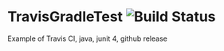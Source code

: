 # TravisGradleTest  ![Build Status](https://travis-ci.com/dingdayong/gradletest.svg?branch=main)
Example of Travis CI, java, junit 4, github release



